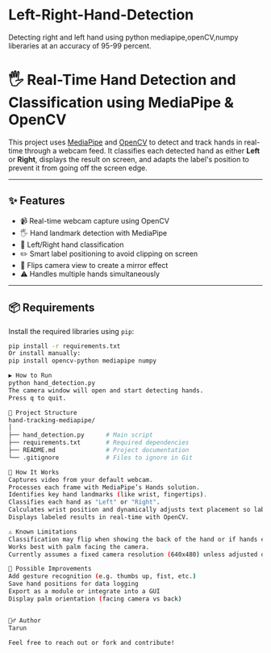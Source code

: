 # Left-Right-Hand-Detection
Detecting right and left hand using python mediapipe,openCV,numpy liberaries at an accuracy of 95-99 percent.  




# 🖐️ Real-Time Hand Detection and Classification using MediaPipe & OpenCV

This project uses [MediaPipe](https://google.github.io/mediapipe/) and [OpenCV](https://opencv.org/) to detect and track hands in real-time through a webcam feed. It classifies each detected hand as either **Left** or **Right**, displays the result on screen, and adapts the label's position to prevent it from going off the screen edge.

---

## ✨ Features

- 📹 Real-time webcam capture using OpenCV
- 🖐️ Hand landmark detection with MediaPipe
- 🧠 Left/Right hand classification
- ✏️ Smart label positioning to avoid clipping on screen
- 🔁 Flips camera view to create a mirror effect
- ⚠️ Handles multiple hands simultaneously

---

## 📦 Requirements

Install the required libraries using `pip`:

```bash
pip install -r requirements.txt
Or install manually:
pip install opencv-python mediapipe numpy

▶️ How to Run
python hand_detection.py
The camera window will open and start detecting hands.
Press q to quit.

📁 Project Structure
hand-tracking-mediapipe/
│
├── hand_detection.py      # Main script
├── requirements.txt       # Required dependencies
├── README.md              # Project documentation
└── .gitignore             # Files to ignore in Git

🧠 How It Works
Captures video from your default webcam.
Processes each frame with MediaPipe’s Hands solution.
Identifies key hand landmarks (like wrist, fingertips).
Classifies each hand as "Left" or "Right".
Calculates wrist position and dynamically adjusts text placement so labels don’t run off-screen.
Displays labeled results in real-time with OpenCV.

⚠️ Known Limitations
Classification may flip when showing the back of the hand or if hands enter the frame abruptly.
Works best with palm facing the camera.
Currently assumes a fixed camera resolution (640x480) unless adjusted dynamically.

🔧 Possible Improvements
Add gesture recognition (e.g. thumbs up, fist, etc.)
Save hand positions for data logging
Export as a module or integrate into a GUI
Display palm orientation (facing camera vs back)


🙋‍♂️ Author
Tarun

Feel free to reach out or fork and contribute!
